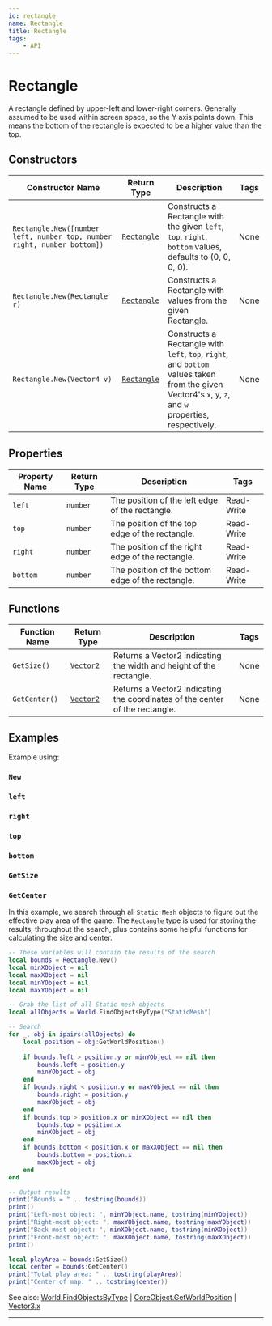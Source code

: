 ```yaml
---
id: rectangle
name: Rectangle
title: Rectangle
tags:
    - API
---
```


# Rectangle

A rectangle defined by upper-left and lower-right corners. Generally assumed to be used within screen space, so the Y axis points down. This means the bottom of the rectangle is expected to be a higher value than the top.

## Constructors

| Constructor Name | Return Type | Description | Tags |
| ----------- | ----------- | ----------- | ---- |
| `Rectangle.New([number left, number top, number right, number bottom])` | [`Rectangle`](rectangle.md) | Constructs a Rectangle with the given `left`, `top`, `right`, `bottom` values, defaults to (0, 0, 0, 0). | None |
| `Rectangle.New(Rectangle r)` | [`Rectangle`](rectangle.md) | Constructs a Rectangle with values from the given Rectangle. | None |
| `Rectangle.New(Vector4 v)` | [`Rectangle`](rectangle.md) | Constructs a Rectangle with `left`, `top`, `right`, and `bottom` values taken from the given Vector4's `x`, `y`, `z`, and `w` properties, respectively. | None |

## Properties

| Property Name | Return Type | Description | Tags |
| -------- | ----------- | ----------- | ---- |
| `left` | `number` | The position of the left edge of the rectangle. | Read-Write |
| `top` | `number` | The position of the top edge of the rectangle. | Read-Write |
| `right` | `number` | The position of the right edge of the rectangle. | Read-Write |
| `bottom` | `number` | The position of the bottom edge of the rectangle. | Read-Write |

## Functions

| Function Name | Return Type | Description | Tags |
| -------- | ----------- | ----------- | ---- |
| `GetSize()` | [`Vector2`](vector2.md) | Returns a Vector2 indicating the width and height of the rectangle. | None |
| `GetCenter()` | [`Vector2`](vector2.md) | Returns a Vector2 indicating the coordinates of the center of the rectangle. | None |

## Examples

Example using:

### `New`

### `left`

### `right`

### `top`

### `bottom`

### `GetSize`

### `GetCenter`

In this example, we search through all `Static Mesh` objects to figure out the effective play area of the game. The `Rectangle` type is used for storing the results, throughout the search, plus contains some helpful functions for calculating the size and center.

```lua
-- These variables will contain the results of the search
local bounds = Rectangle.New()
local minXObject = nil
local maxXObject = nil
local minYObject = nil
local maxYObject = nil

-- Grab the list of all Static mesh objects
local allObjects = World.FindObjectsByType("StaticMesh")

-- Search
for _, obj in ipairs(allObjects) do
    local position = obj:GetWorldPosition()
    
    if bounds.left > position.y or minYObject == nil then
        bounds.left = position.y
        minYObject = obj
    end
    if bounds.right < position.y or maxYObject == nil then
        bounds.right = position.y
        maxYObject = obj
    end
    if bounds.top > position.x or minXObject == nil then
        bounds.top = position.x
        minXObject = obj
    end
    if bounds.bottom < position.x or maxXObject == nil then
        bounds.bottom = position.x
        maxXObject = obj
    end
end

-- Output results
print("Bounds = " .. tostring(bounds))
print()
print("Left-most object: ", minYObject.name, tostring(minYObject))
print("Right-most object: ", maxYObject.name, tostring(maxYObject))
print("Back-most object: ", minXObject.name, tostring(minXObject))
print("Front-most object: ", maxXObject.name, tostring(maxXObject))
print()

local playArea = bounds:GetSize()
local center = bounds:GetCenter()
print("Total play area: " .. tostring(playArea))
print("Center of map: " .. tostring(center))
```

See also: [World.FindObjectsByType](world.md) | [CoreObject.GetWorldPosition](coreobject.md) | [Vector3.x](vector3.md)

---
